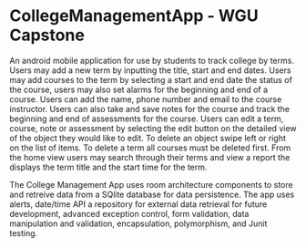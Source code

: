 # CollegeManagementApp - WGU Capstone

An android mobile application for use by students to track college by terms. Users may add a new term by inputting the title, start and end dates. Users may add courses
to the term by selecting a start and end date the status of the course, users may also set alarms for the beginning and end of a course. Users can add the name, 
phone number and email to the course instructor. Users can also take and save notes for the course and track the beginning and end of assessments for the course.
Users can edit a term, course, note or assessment by selecting the edit button on the detailed view of the object they would like to edit. To delete an object swipe
left or right on the list of items. To delete a term all courses must be deleted first. From the home view users may search through their terms and view a report
the displays the term title and the start time for the term. 

The College Management App uses room architecture components to store and retreive data from a SQlite database for data persistence. The app uses alerts, date/time API a repository for external data retrieval for future development, advanced exception control, form validation, data manipulation and validation, encapsulation, polymorphism, and Junit testing. 
